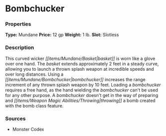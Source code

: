 ﻿---
Title: "Bombchucker"
Type: "Mundane"
Price: "12 gp"
Weight: "1 lb."
Slot: "Slotless"
Description: |
  "This curved wicker basket is worn like a glove over one hand. The basket extends approximately 2 feet in a steady curve, allowing you to launch a thrown splash weapon at incredible speeds and over long distances. Using a bombchucker increases the range increment of any thrown splash weapon by 10 feet. Loading a bombchucker requires a free hand, as the hand wielding the bombchucker can't be used for any other purpose. A bombchucker doesn't get in the way of preparing and throwing a bomb created with the bomb class feature."
Sources: "['Monster Codex']"
---

# Bombchucker

### Properties

**Type:** Mundane **Price:** 12 gp **Weight:** 1 lb. **Slot:** Slotless

### Description

This curved wicker _[[items/Mundane/Basket|basket]]_ is worn like a glove over one hand. The _basket_ extends approximately 2 feet in a steady curve, allowing you to launch a thrown splash weapon at incredible speeds and over long distances. Using a _[[items/Mundane/Bombchucker|bombchucker]]_ increases the range increment of any thrown splash weapon by 10 feet. Loading a _bombchucker_ requires a free hand, as the hand wielding the _bombchucker_ can't be used for any other purpose. A _bombchucker_ doesn't get in the way of preparing and _[[items/Weapon Magic Abilities/Throwing|throwing]]_ a bomb created with the bomb class feature.

### Sources

* Monster Codex